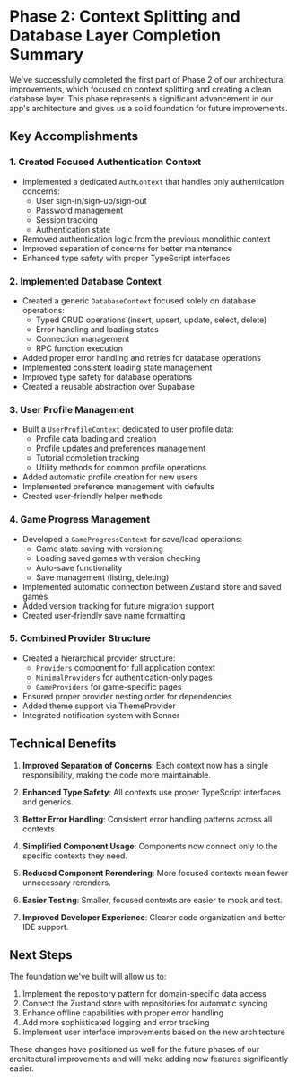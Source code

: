 # Phase 2: Context Splitting and Database Layer Completion Summary

We've successfully completed the first part of Phase 2 of our architectural improvements, which focused on context splitting and creating a clean database layer. This phase represents a significant advancement in our app's architecture and gives us a solid foundation for future improvements.

## Key Accomplishments

### 1. Created Focused Authentication Context

- Implemented a dedicated `AuthContext` that handles only authentication concerns:
  - User sign-in/sign-up/sign-out
  - Password management
  - Session tracking
  - Authentication state
- Removed authentication logic from the previous monolithic context
- Improved separation of concerns for better maintenance
- Enhanced type safety with proper TypeScript interfaces

### 2. Implemented Database Context

- Created a generic `DatabaseContext` focused solely on database operations:
  - Typed CRUD operations (insert, upsert, update, select, delete)
  - Error handling and loading states
  - Connection management
  - RPC function execution
- Added proper error handling and retries for database operations
- Implemented consistent loading state management
- Improved type safety for database operations
- Created a reusable abstraction over Supabase

### 3. User Profile Management

- Built a `UserProfileContext` dedicated to user profile data:
  - Profile data loading and creation
  - Profile updates and preferences management
  - Tutorial completion tracking
  - Utility methods for common profile operations
- Added automatic profile creation for new users
- Implemented preference management with defaults
- Created user-friendly helper methods

### 4. Game Progress Management

- Developed a `GameProgressContext` for save/load operations:
  - Game state saving with versioning
  - Loading saved games with version checking
  - Auto-save functionality
  - Save management (listing, deleting)
- Implemented automatic connection between Zustand store and saved games
- Added version tracking for future migration support
- Created user-friendly save name formatting

### 5. Combined Provider Structure

- Created a hierarchical provider structure:
  - `Providers` component for full application context
  - `MinimalProviders` for authentication-only pages
  - `GameProviders` for game-specific pages
- Ensured proper provider nesting order for dependencies
- Added theme support via ThemeProvider
- Integrated notification system with Sonner

## Technical Benefits

1. **Improved Separation of Concerns**: Each context now has a single responsibility, making the code more maintainable.

2. **Enhanced Type Safety**: All contexts use proper TypeScript interfaces and generics.

3. **Better Error Handling**: Consistent error handling patterns across all contexts.

4. **Simplified Component Usage**: Components now connect only to the specific contexts they need.

5. **Reduced Component Rerendering**: More focused contexts mean fewer unnecessary rerenders.

6. **Easier Testing**: Smaller, focused contexts are easier to mock and test.

7. **Improved Developer Experience**: Clearer code organization and better IDE support.

## Next Steps

The foundation we've built will allow us to:

1. Implement the repository pattern for domain-specific data access
2. Connect the Zustand store with repositories for automatic syncing
3. Enhance offline capabilities with proper error handling
4. Add more sophisticated logging and error tracking
5. Implement user interface improvements based on the new architecture

These changes have positioned us well for the future phases of our architectural improvements and will make adding new features significantly easier. 